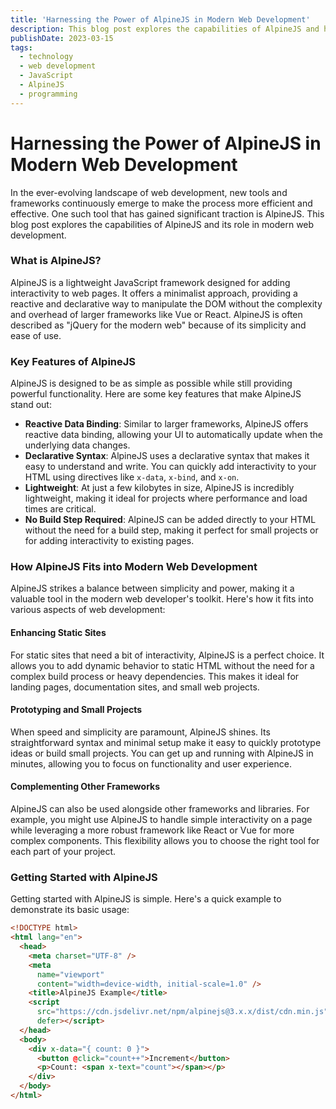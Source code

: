 ```yaml
---
title: 'Harnessing the Power of AlpineJS in Modern Web Development'
description: This blog post explores the capabilities of AlpineJS and how it fits into the modern web development landscape.
publishDate: 2023-03-15
tags:
  - technology
  - web development
  - JavaScript
  - AlpineJS
  - programming
---
```


# Harnessing the Power of AlpineJS in Modern Web Development

In the ever-evolving landscape of web development, new tools and frameworks continuously emerge to make the process more efficient and effective. One such tool that has gained significant traction is AlpineJS. This blog post explores the capabilities of AlpineJS and its role in modern web development.

### What is AlpineJS?

AlpineJS is a lightweight JavaScript framework designed for adding interactivity to web pages. It offers a minimalist approach, providing a reactive and declarative way to manipulate the DOM without the complexity and overhead of larger frameworks like Vue or React. AlpineJS is often described as "jQuery for the modern web" because of its simplicity and ease of use.

### Key Features of AlpineJS

AlpineJS is designed to be as simple as possible while still providing powerful functionality. Here are some key features that make AlpineJS stand out:

- **Reactive Data Binding**: Similar to larger frameworks, AlpineJS offers reactive data binding, allowing your UI to automatically update when the underlying data changes.
- **Declarative Syntax**: AlpineJS uses a declarative syntax that makes it easy to understand and write. You can quickly add interactivity to your HTML using directives like `x-data`, `x-bind`, and `x-on`.
- **Lightweight**: At just a few kilobytes in size, AlpineJS is incredibly lightweight, making it ideal for projects where performance and load times are critical.
- **No Build Step Required**: AlpineJS can be added directly to your HTML without the need for a build step, making it perfect for small projects or for adding interactivity to existing pages.

### How AlpineJS Fits into Modern Web Development

AlpineJS strikes a balance between simplicity and power, making it a valuable tool in the modern web developer's toolkit. Here's how it fits into various aspects of web development:

#### Enhancing Static Sites

For static sites that need a bit of interactivity, AlpineJS is a perfect choice. It allows you to add dynamic behavior to static HTML without the need for a complex build process or heavy dependencies. This makes it ideal for landing pages, documentation sites, and small web projects.

#### Prototyping and Small Projects

When speed and simplicity are paramount, AlpineJS shines. Its straightforward syntax and minimal setup make it easy to quickly prototype ideas or build small projects. You can get up and running with AlpineJS in minutes, allowing you to focus on functionality and user experience.

#### Complementing Other Frameworks

AlpineJS can also be used alongside other frameworks and libraries. For example, you might use AlpineJS to handle simple interactivity on a page while leveraging a more robust framework like React or Vue for more complex components. This flexibility allows you to choose the right tool for each part of your project.

### Getting Started with AlpineJS

Getting started with AlpineJS is simple. Here's a quick example to demonstrate its basic usage:

```html
<!DOCTYPE html>
<html lang="en">
  <head>
    <meta charset="UTF-8" />
    <meta
      name="viewport"
      content="width=device-width, initial-scale=1.0" />
    <title>AlpineJS Example</title>
    <script
      src="https://cdn.jsdelivr.net/npm/alpinejs@3.x.x/dist/cdn.min.js"
      defer></script>
  </head>
  <body>
    <div x-data="{ count: 0 }">
      <button @click="count++">Increment</button>
      <p>Count: <span x-text="count"></span></p>
    </div>
  </body>
</html>
```
